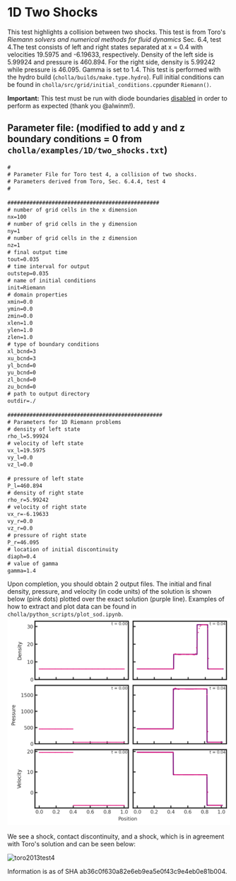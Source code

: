 # 1D Two Shocks
This test highlights a collision between two shocks. This test is from Toro's *Riemann solvers and numerical methods for fluid dynamics* Sec. 6.4, test 4.The test consists of left and right states separated at x = 0.4 with velocities 19.5975 and -6.19633, respectively. Density of the left side is 5.99924 and pressure is 460.894. For the right side, density is 5.99242 while pressure is 46.095. Gamma is set to 1.4. This test is performed with the hydro build (`cholla/builds/make.type.hydro`). Full initial conditions can be found in `cholla/src/grid/initial_conditions.cpp`under `Riemann()`.  

**Important:** This test must be run with diode boundaries [disabled](https://github.com/alwinm/cholla/tree/main-diode) in order to perform as expected (thank you @alwinm!).  

## Parameter file: (**modified** to add y and z boundary conditions = 0 from `cholla/examples/1D/two_shocks.txt`)
```
#
# Parameter File for Toro test 4, a collision of two shocks.
# Parameters derived from Toro, Sec. 6.4.4, test 4
#

################################################
# number of grid cells in the x dimension
nx=100
# number of grid cells in the y dimension
ny=1
# number of grid cells in the z dimension
nz=1
# final output time
tout=0.035
# time interval for output
outstep=0.035
# name of initial conditions
init=Riemann
# domain properties
xmin=0.0
ymin=0.0
zmin=0.0
xlen=1.0
ylen=1.0
zlen=1.0
# type of boundary conditions
xl_bcnd=3
xu_bcnd=3
yl_bcnd=0
yu_bcnd=0
zl_bcnd=0
zu_bcnd=0
# path to output directory
outdir=./

#################################################
# Parameters for 1D Riemann problems
# density of left state
rho_l=5.99924
# velocity of left state
vx_l=19.5975
vy_l=0.0
vz_l=0.0

# pressure of left state
P_l=460.894
# density of right state
rho_r=5.99242
# velocity of right state
vx_r=-6.19633
vy_r=0.0
vz_r=0.0
# pressure of right state
P_r=46.095
# location of initial discontinuity
diaph=0.4
# value of gamma
gamma=1.4
```
Upon completion, you should obtain 2 output files. The initial and final density, pressure, and velocity (in code units) of the solution is shown below (pink dots) plotted over the exact solution (purple line). Examples of how to extract and plot data can be found in `cholla/python_scripts/plot_sod.ipynb`.  
<img src="./images/1d_two_shocks_6panel_density_pressure.png" alt="Three rows of two scatter plots side by side. The first row shows density vs x position, the second row shows pressure vs x position, and the third row shows velocity vs position. In all rows, the first plot has the text 't = 0.00' in the upper right corner while the second plot has the text 't = 0.04' in the upper right corner. The plots of the first column are shown with pink dots while the plots of the second column have pink dots plotted over a purple line. In all cases, the pink dots match the shape of the purple line, very closely for the velocity plot and imperfectly for the pressure and density. All plots range from 0.0 to 1.0 on the x-axis. The initial density plot shows a value of approximately 6 for all x. The final density plot shows a value of 5.99924 for x = 0 to x = 0.4. It then jumps discontinuously to a value of 15. It jumps again, albeit less sharply, to a value of 33 at x = 0.7. It remains here until x = 0.8 where is drops discontinuously to a value of 5.99924, where it stays for the last 0.2 in x. The initial pressure plot has a value of 460.894 between x = 0 and 0.4 and 46.095 elsewhere. The final pressure plot has a constant value of 460.894 from x = 0 to x= 0.4 before jumping discontinuously to a value of 1700. It drops to a value of 50 at x = 0.8 and remains there for the last 0.2 in x. The initial velocity plot has a value of approximately 20 for x less than 0.4 and approximately -6 for x greater than 0.4. The final velocity plot shows a value of 20 until x = 0.4, where it drops to a value of 10. It remains at 10 until x = 0.8, where it drops again to -6.." width="1200" />  

We see a shock, contact discontinuity, and a shock, which is in agreement with Toro's solution and can be seen below:  

![toro2013test4](https://github.com/evazlimen/cholla-example-tests/assets/109487593/e656758b-06e8-4420-85e7-fcab3108536d)


Information is as of SHA ab36c0f630a82e6eb9ea5e0f43c9e4eb0e81b004.
